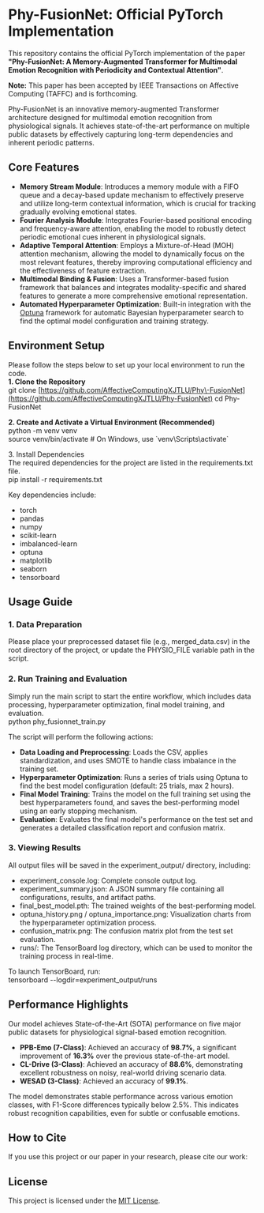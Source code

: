 # **Phy-FusionNet: Official PyTorch Implementation**

This repository contains the official PyTorch implementation of the paper **"Phy-FusionNet: A Memory-Augmented Transformer for Multimodal Emotion Recognition with Periodicity and Contextual Attention"**.  

**Note:** This paper has been accepted by IEEE Transactions on Affective Computing (TAFFC) and is forthcoming.  

Phy-FusionNet is an innovative memory-augmented Transformer architecture designed for multimodal emotion recognition from physiological signals. It achieves state-of-the-art performance on multiple public datasets by effectively capturing long-term dependencies and inherent periodic patterns.

## **Core Features**

* **Memory Stream Module**: Introduces a memory module with a FIFO queue and a decay-based update mechanism to effectively preserve and utilize long-term contextual information, which is crucial for tracking gradually evolving emotional states.  
* **Fourier Analysis Module**: Integrates Fourier-based positional encoding and frequency-aware attention, enabling the model to robustly detect periodic emotional cues inherent in physiological signals.  
* **Adaptive Temporal Attention**: Employs a Mixture-of-Head (MOH) attention mechanism, allowing the model to dynamically focus on the most relevant features, thereby improving computational efficiency and the effectiveness of feature extraction.  
* **Multimodal Binding & Fusion**: Uses a Transformer-based fusion framework that balances and integrates modality-specific and shared features to generate a more comprehensive emotional representation.  
* **Automated Hyperparameter Optimization**: Built-in integration with the [Optuna](https://optuna.org/) framework for automatic Bayesian hyperparameter search to find the optimal model configuration and training strategy.

## **Environment Setup**

Please follow the steps below to set up your local environment to run the code.  
**1\. Clone the Repository**  
git clone [https://github.com/AffectiveComputingXJTLU/Phy\-FusionNet](https://github.com/AffectiveComputingXJTLU/Phy-FusionNet)
cd Phy-FusionNet

**2\. Create and Activate a Virtual Environment (Recommended)**  
python \-m venv venv  
source venv/bin/activate  \# On Windows, use \`venv\\Scripts\\activate\`

3\. Install Dependencies  
The required dependencies for the project are listed in the requirements.txt file.  
pip install \-r requirements.txt

Key dependencies include:

* torch  
* pandas  
* numpy  
* scikit-learn  
* imbalanced-learn  
* optuna  
* matplotlib  
* seaborn  
* tensorboard

## **Usage Guide**

### **1\. Data Preparation**

Please place your preprocessed dataset file (e.g., merged\_data.csv) in the root directory of the project, or update the PHYSIO\_FILE variable path in the script.  

### **2\. Run Training and Evaluation**

Simply run the main script to start the entire workflow, which includes data processing, hyperparameter optimization, final model training, and evaluation.  
python phy\_fusionnet\_train.py

The script will perform the following actions:

* **Data Loading and Preprocessing**: Loads the CSV, applies standardization, and uses SMOTE to handle class imbalance in the training set.  
* **Hyperparameter Optimization**: Runs a series of trials using Optuna to find the best model configuration (default: 25 trials, max 2 hours).  
* **Final Model Training**: Trains the model on the full training set using the best hyperparameters found, and saves the best-performing model using an early stopping mechanism.  
* **Evaluation**: Evaluates the final model's performance on the test set and generates a detailed classification report and confusion matrix.

### **3\. Viewing Results**

All output files will be saved in the experiment\_output/ directory, including:

* experiment\_console.log: Complete console output log.  
* experiment\_summary.json: A JSON summary file containing all configurations, results, and artifact paths.  
* final\_best\_model.pth: The trained weights of the best-performing model.  
* optuna\_history.png / optuna\_importance.png: Visualization charts from the hyperparameter optimization process.  
* confusion\_matrix.png: The confusion matrix plot from the test set evaluation.  
* runs/: The TensorBoard log directory, which can be used to monitor the training process in real-time.

To launch TensorBoard, run:  
tensorboard \--logdir=experiment\_output/runs

## **Performance Highlights**

Our model achieves State-of-the-Art (SOTA) performance on five major public datasets for physiological signal-based emotion recognition.

* **PPB-Emo (7-Class)**: Achieved an accuracy of **98.7%**, a significant improvement of **16.3%** over the previous state-of-the-art model.  
* **CL-Drive (3-Class)**: Achieved an accuracy of **88.6%**, demonstrating excellent robustness on noisy, real-world driving scenario data.  
* **WESAD (3-Class)**: Achieved an accuracy of **99.1%**.

The model demonstrates stable performance across various emotion classes, with F1-Score differences typically below 2.5%. This indicates robust recognition capabilities, even for subtle or confusable emotions.

## **How to Cite**

If you use this project or our paper in your research, please cite our work:  

## **License**

This project is licensed under the [MIT License](https://www.google.com/search?q=LICENSE).
